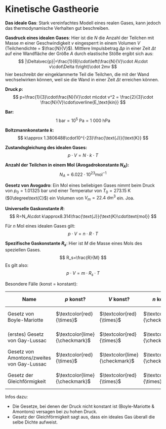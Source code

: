 # Kinetische Gastheorie

**Das ideale Gas**: Stark vereinfachtes Modell eines realen Gases, kann jedoch das thermodynamische Verhalten gut beschreiben. 

**Gasdruck eines idealen Gases**: Hier ist die $N$ die Anzahl der Teilchen mit Masse $m$ einer Geschwindigkeit $v$ eingesperrt in einem Volumen $V$ (Teilchendichte = $\frac{N}{V}$). Mittlere Impulsbetrag $\Delta p$ in einer Zeit $\Delta t$ auf eine Wandfläche der Größe $A$ durch elastische Stöße ergibt sich aus:
$$
|\Delta\vec{p}|=\frac{1}{6}\cdot\left(\frac{N}{V}\cdot A\cdot v\cdot\Delta t\right)\cdot 2mv
$$
hier beschreibt der eingeklammerte Teil die Teilchen, die mit der Wand wechselwirken können, weil sie die Wand in einer Zeit $\Delta t$ erreichen können. 

**Druck $p$:**
$$
p=\frac{1}{3}\cdot\frac{N}{V}\cdot m\cdot v^2 = \frac{2}{3}\cdot \frac{N}{V}\cdot\overline{E_\text{kin}}
$$

**Bar:**
$$
1\ \text{bar}=10^5\ \text{Pa}=1\ 000\ \text{hPa}
$$

**Boltzmannkonstante $k$:**
$$
k\approx 1.3806488\cdot10^{-23}\frac{\text{J}}{\text{K}}
$$

**Zustandsgleichung des idealen Gases:**
$$
p\cdot V=N\cdot k\cdot T
$$

**Anzahl der Teilchen in einem Mol (Avogadrokonstante $N_A$):**
$$
N_A=6.022\cdot 10^{23}\text{mol}^{-1}
$$

**Gesetz von Avogadro**: Ein Mol eines beliebigen Gases nimmt beim Druck von $p_0=1.01325\ \text{bar}$ und einer Temperatur von $T_0=273.15\ \text{K}$ ($0\degree\text{C}$) ein Volumen von $V_m=22.4\ \text{dm}^3$ ein. Joa. 

**Universelle Gaskonstante $R$:**
$$
R=N_A\cdot k\approx8.314\frac{\text{J}}{\text{K}\cdot\text{mol}}
$$

Für $n$ Mol eines idealen Gases gilt:
$$
p\cdot V=n\cdot R\cdot T
$$

**Spezifische Gaskonstante $R_s$**: Hier ist $M$ die Masse eines Mols des speziellen Gases.
$$
R_s=\frac{R}{M}
$$
Es gilt also:
$$
p\cdot V = m\cdot R_s\cdot T
$$

Besondere Fälle (konst = konstant):

|Name|$p$ konst?|$V$ konst?|$n$ konst?|$T$ konst?|Proportionalität|Was ist konst?|Formel|
|-|-|-|-|-|-|-|-|
|Gesetz von Boyle-Mariotte|$\textcolor{red}{\times}$|$\textcolor{red}{\times}$|$\textcolor{lime}{\checkmark}$|$\textcolor{lime}{\checkmark}$|$p\propto \frac{1}{V}$|$p\cdot V$|$\frac{p_1}{p_2}=\frac{V_2}{V_1}$|
|(erstes) Gesetz von Gay-Lussac|$\textcolor{lime}{\checkmark}$|$\textcolor{red}{\times}$|$\textcolor{lime}{\checkmark}$|$\textcolor{red}{\times}$|$V\propto T$|$\frac{V}{T}$|$\frac{V_1}{V_2}=\frac{T_1}{T_2}$|
|Gesetz von Amontons/zweites von Gay-Lussac|$\textcolor{red}{\times}$|$\textcolor{lime}{\checkmark}$|$\textcolor{lime}{\checkmark}$|$\textcolor{red}{\times}$|$p\propto T$|$\frac{p}{T}$|$\frac{p_1}{p_2}=\frac{T_1}{T_2}$|
|Gesetz der Gleichförmigkeit|$\textcolor{lime}{\checkmark}$|$\textcolor{red}{\times}$|$\textcolor{red}{\times}$|$\textcolor{lime}{\checkmark}$|$V\propto N$|$\frac{N}{V}$|$\frac{V_1}{V_2}=\frac{N_1}{N_2}$|

Infos dazu:
- Die Gesetze, bei denen der Druck nicht konstant ist (Boyle-Mariotte & Amontons) versagen bei zu hohen Druck.
- Gesetz der Gleichförmigkeit sagt aus, dass ein ideales Gas überall die selbe Dichte aufweist. 